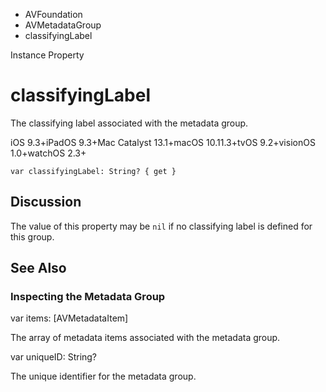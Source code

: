 

- AVFoundation
- AVMetadataGroup
-  classifyingLabel 

Instance Property

# classifyingLabel

The classifying label associated with the metadata group.

iOS 9.3+iPadOS 9.3+Mac Catalyst 13.1+macOS 10.11.3+tvOS 9.2+visionOS 1.0+watchOS 2.3+

``` source
var classifyingLabel: String? { get }
```

## Discussion

The value of this property may be `nil` if no classifying label is defined for this group.

## See Also

### Inspecting the Metadata Group

var items: [AVMetadataItem]

The array of metadata items associated with the metadata group.

var uniqueID: String?

The unique identifier for the metadata group.

